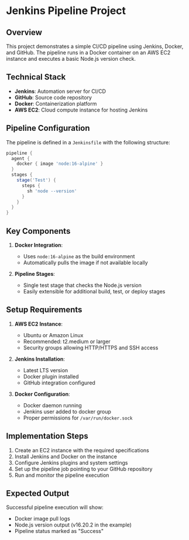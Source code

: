 # Jenkins Pipeline Project

## Overview
This project demonstrates a simple CI/CD pipeline using Jenkins, Docker, and GitHub. The pipeline runs in a Docker container on an AWS EC2 instance and executes a basic Node.js version check.

## Technical Stack
- **Jenkins**: Automation server for CI/CD
- **GitHub**: Source code repository
- **Docker**: Containerization platform
- **AWS EC2**: Cloud compute instance for hosting Jenkins

## Pipeline Configuration
The pipeline is defined in a `Jenkinsfile` with the following structure:

```groovy
pipeline {
  agent {
    docker { image 'node:16-alpine' }
  }
  stages {
    stage('Test') {
      steps {
        sh 'node --version'
      }
    }
  }
}
```

## Key Components
1. **Docker Integration**:
   - Uses `node:16-alpine` as the build environment
   - Automatically pulls the image if not available locally

2. **Pipeline Stages**:
   - Single test stage that checks the Node.js version
   - Easily extensible for additional build, test, or deploy stages

## Setup Requirements
1. **AWS EC2 Instance**:
   - Ubuntu or Amazon Linux
   - Recommended: t2.medium or larger
   - Security groups allowing HTTP/HTTPS and SSH access

2. **Jenkins Installation**:
   - Latest LTS version
   - Docker plugin installed
   - GitHub integration configured

3. **Docker Configuration**:
   - Docker daemon running
   - Jenkins user added to docker group
   - Proper permissions for `/var/run/docker.sock`

## Implementation Steps
1. Create an EC2 instance with the required specifications
2. Install Jenkins and Docker on the instance
3. Configure Jenkins plugins and system settings
4. Set up the pipeline job pointing to your GitHub repository
5. Run and monitor the pipeline execution

## Expected Output
Successful pipeline execution will show:
- Docker image pull logs
- Node.js version output (v16.20.2 in the example)
- Pipeline status marked as "Success"
